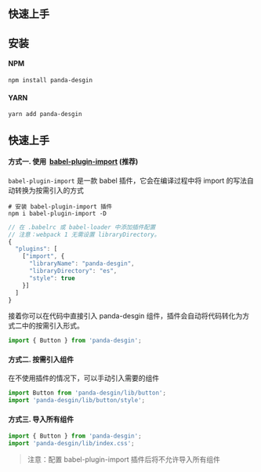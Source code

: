 ## 快速上手
## 安装

#### NPM

```shell
npm install panda-desgin
```

#### YARN

```shell
yarn add panda-desgin
```

## 快速上手

#### 方式一. 使用  [babel-plugin-import](https://github.com/ant-design/babel-plugin-import) (推荐)

`babel-plugin-import` 是一款 babel 插件，它会在编译过程中将 import 的写法自动转换为按需引入的方式

```shell
# 安装 babel-plugin-import 插件
npm i babel-plugin-import -D
```

```jsx
// 在 .babelrc 或 babel-loader 中添加插件配置
// 注意：webpack 1 无需设置 libraryDirectory。
{
  "plugins": [
    ["import", {
      "libraryName": "panda-desgin",
      "libraryDirectory": "es",
      "style": true
    }]
  ]
}
```

接着你可以在代码中直接引入 panda-desgin 组件，插件会自动将代码转化为方式二中的按需引入形式。

```jsx
import { Button } from 'panda-desgin';
```

#### 方式二. 按需引入组件

在不使用插件的情况下，可以手动引入需要的组件

```jsx
import Button from 'panda-desgin/lib/button';
import 'panda-desgin/lib/button/style';
```

#### 方式三. 导入所有组件

```jsx
import { Button } from 'panda-desgin';
import 'panda-desgin/lib/index.css';

```

> 注意：配置 babel-plugin-import 插件后将不允许导入所有组件
